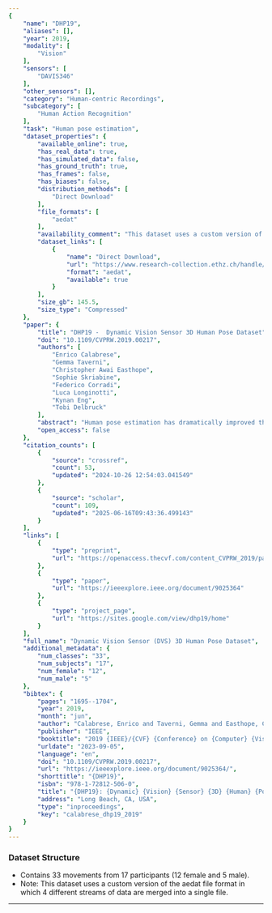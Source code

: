 ```yaml
---
{
    "name": "DHP19",
    "aliases": [],
    "year": 2019,
    "modality": [
        "Vision"
    ],
    "sensors": [
        "DAVIS346"
    ],
    "other_sensors": [],
    "category": "Human-centric Recordings",
    "subcategory": [
        "Human Action Recognition"
    ],
    "task": "Human pose estimation",
    "dataset_properties": {
        "available_online": true,
        "has_real_data": true,
        "has_simulated_data": false,
        "has_ground_truth": true,
        "has_frames": false,
        "has_biases": false,
        "distribution_methods": [
            "Direct Download"
        ],
        "file_formats": [
            "aedat"
        ],
        "availability_comment": "This dataset uses a custom version of the aedat file format in which 4 different streams of data are merged into a single file.",
        "dataset_links": [
            {
                "name": "Direct Download",
                "url": "https://www.research-collection.ethz.ch/handle/20.500.11850/694758",
                "format": "aedat",
                "available": true
            }
        ],
        "size_gb": 145.5,
        "size_type": "Compressed"
    },
    "paper": {
        "title": "DHP19 -  Dynamic Vision Sensor 3D Human Pose Dataset",
        "doi": "10.1109/CVPRW.2019.00217",
        "authors": [
            "Enrico Calabrese",
            "Gemma Taverni",
            "Christopher Awai Easthope",
            "Sophie Skriabine",
            "Federico Corradi",
            "Luca Longinotti",
            "Kynan Eng",
            "Tobi Delbruck"
        ],
        "abstract": "Human pose estimation has dramatically improved thanks to the continuous developments in deep learning. However, marker-free human pose estimation based on standard frame-based cameras is still slow and power hungry for real-time feedback interaction because of the huge number of operations necessary for large Convolutional Neural Network (CNN) inference. Event-based cameras such as the Dynamic Vision Sensor (DVS) quickly output sparse moving-edge information. Their sparse and rapid output is ideal for driving low-latency CNNs, thus potentially allowing real-time interaction for human pose estimators. Although the application of CNNs to standard framebased cameras for human pose estimation is well established, their application to event-based cameras is still under study. This paper proposes a novel benchmark dataset of human body movements, the Dynamic Vision Sensor Human Pose dataset (DHP19). It consists of recordings from 4 synchronized 346x260 pixel DVS cameras, for a set of 33 movements with 17 subjects. DHP19 also includes a 3D pose estimation model that achieves an average 3D pose estimation error of about 8 cm, despite the sparse and reduced input data from the DVS.",
        "open_access": false
    },
    "citation_counts": [
        {
            "source": "crossref",
            "count": 53,
            "updated": "2024-10-26 12:54:03.041549"
        },
        {
            "source": "scholar",
            "count": 109,
            "updated": "2025-06-16T09:43:36.499143"
        }
    ],
    "links": [
        {
            "type": "preprint",
            "url": "https://openaccess.thecvf.com/content_CVPRW_2019/papers/EventVision/Calabrese_DHP19_Dynamic_Vision_Sensor_3D_Human_Pose_Dataset_CVPRW_2019_paper.pdf"
        },
        {
            "type": "paper",
            "url": "https://ieeexplore.ieee.org/document/9025364"
        },
        {
            "type": "project_page",
            "url": "https://sites.google.com/view/dhp19/home"
        }
    ],
    "full_name": "Dynamic Vision Sensor (DVS) 3D Human Pose Dataset",
    "additional_metadata": {
        "num_classes": "33",
        "num_subjects": "17",
        "num_female": "12",
        "num_male": "5"
    },
    "bibtex": {
        "pages": "1695--1704",
        "year": 2019,
        "month": "jun",
        "author": "Calabrese, Enrico and Taverni, Gemma and Easthope, Christopher Awai and Skriabine, Sophie and Corradi, Federico and Longinotti, Luca and Eng, Kynan and Delbruck, Tobi",
        "publisher": "IEEE",
        "booktitle": "2019 {IEEE}/{CVF} {Conference} on {Computer} {Vision} and {Pattern} {Recognition} {Workshops} ({CVPRW})",
        "urldate": "2023-09-05",
        "language": "en",
        "doi": "10.1109/CVPRW.2019.00217",
        "url": "https://ieeexplore.ieee.org/document/9025364/",
        "shorttitle": "{DHP19}",
        "isbn": "978-1-72812-506-0",
        "title": "{DHP19}: {Dynamic} {Vision} {Sensor} {3D} {Human} {Pose} {Dataset}",
        "address": "Long Beach, CA, USA",
        "type": "inproceedings",
        "key": "calabrese_dhp19_2019"
    }
}
---
```


### Dataset Structure

- Contains 33 movements from 17 participants (12 female and 5 male).
- Note: This dataset uses a custom version of the aedat file format in which 4 different streams of data are merged into a single file.

______________________________________________________________________
